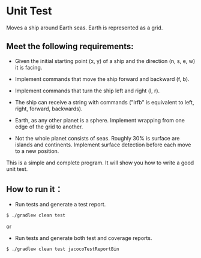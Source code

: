 Unit Test
===========================

Moves a ship around Earth seas. Earth is represented as a grid.

Meet the following requirements:
--
- Given the initial starting point (x, y) of a ship and the direction (n, s, e, w) it is facing.

- Implement commands that move the ship forward and backward (f, b).

- Implement commands that turn the ship left and right (l, r).

- The ship can receive a string with commands ("lrfb" is equivalent to left, right, forward, backwards).

- Earth, as any other planet is a sphere. Implement wrapping from one edge of the grid to another.

- Not the whole planet consists of seas. Roughly 30% is surface are islands and continents. Implement surface detection before each move to a new position.

This is a simple and complete program. It will show you how to write a good unit test.

How to run it：
--
- Run tests and generate a test report.
```sh
$ ./gradlew clean test
```
or
- Run tests and generate both test and coverage reports.
```sh
$ ./gradlew clean test jacocoTestReportBin
```

